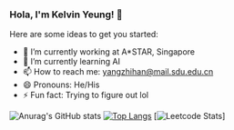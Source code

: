 ### Hola, I'm Kelvin Yeung! 👋


Here are some ideas to get you started:

- 🔭 I’m currently working at A*STAR, Singapore
- 🌱 I’m currently learning AI
- 📫 How to reach me:  yangzhihan@mail.sdu.edu.cn
- 😄 Pronouns: He/His
- ⚡ Fun fact: Trying to figure out lol


![Anurag's GitHub stats](https://github-readme-stats.vercel.app/api?username=kelvin715&show_icons=true&theme=radical)
[![Top Langs](https://github-readme-stats.vercel.app/api/top-langs/?username=kelvin715&layout=compact)](https://github.com/anuraghazra/github-readme-stats)
[![Leetcode Stats](https://leetcard.jacoblin.cool/kelvin_vv)]
